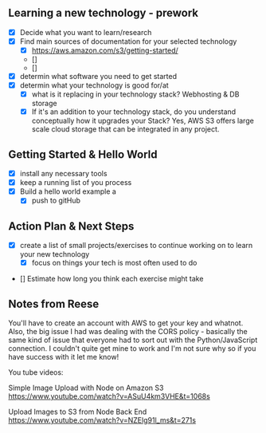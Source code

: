 ## Learning a new technology - prework
- [x] Decide what you want to learn/research
- [x] Find main sources of documentation for your selected technology
    - [x] https://aws.amazon.com/s3/getting-started/
    - []
    - []
- [x] determin what software you need to get started
- [x] determin what your technology is good for/at
    - [x] what is it replacing in your technology stack? Webhosting & DB storage
    - [x] If it's an addition to your technology stack, do you understand conceptually how it upgrades your Stack? Yes, AWS S3 offers large scale cloud storage that can be integrated in any project. 

## Getting Started & Hello World
- [x] install any necessary tools
- [x] keep a running list of you process
- [x] Build a hello world example a
    - [x] push to gitHub

## Action Plan & Next Steps
- [x] create a list of small projects/exercises to continue working on to learn your new technology
    - [x] focus on things your tech is most often used to do
- [] Estimate how long you think each exercise might take


## Notes from Reese
You'll have to create an account with AWS to get your key and whatnot. Also, the big issue I had was dealing with the CORS policy - basically the same kind of issue that everyone had to sort out with the Python/JavaScript connection. I couldn't quite get mine to work and I'm not sure why so if you have success with it let me know!

You tube videos:

Simple Image Upload with Node on Amazon S3
https://www.youtube.com/watch?v=ASuU4km3VHE&t=1068s

Upload Images to S3 from Node Back End
https://www.youtube.com/watch?v=NZElg91l_ms&t=271s
